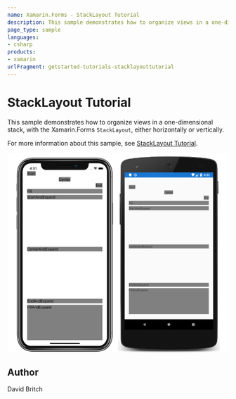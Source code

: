 ```yaml
---
name: Xamarin.Forms - StackLayout Tutorial
description: This sample demonstrates how to organize views in a one-dimensional stack, with the Xamarin.Forms StackLayout, either horizontally or vertically.
page_type: sample
languages:
- csharp
products:
- xamarin
urlFragment: getstarted-tutorials-stacklayouttutorial
---
```

# StackLayout Tutorial

This sample demonstrates how to organize views in a one-dimensional stack, with the Xamarin.Forms `StackLayout`, either horizontally or vertically.

For more information about this sample, see [StackLayout Tutorial](https://docs.microsoft.com/xamarin/get-started/tutorials/stacklayout/).

![StackLayout Tutorial application screenshot](Screenshots/01All.png "StackLayout Tutorial application screenshot")

## Author

David Britch
